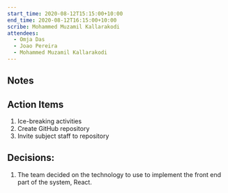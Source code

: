 ```yaml
---
start_time: 2020-08-12T15:15:00+10:00
end_time: 2020-08-12T16:15:00+10:00
scribe: Mohammed Muzamil Kallarakodi
attendees:
  - Omja Das
  - Joao Pereira
  - Mohammed Muzamil Kallarakodi
---
```

## Notes

## Action Items

1. Ice-breaking activities
2. Create GitHub repository
3. Invite subject staff to repository

## Decisions:

1. The team decided on the technology to use to implement the front end part of the system, React.
